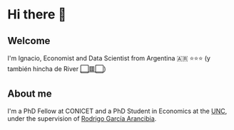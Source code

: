 # Hi there 👋

## Welcome

I'm Ignacio, Economist and Data Scientist from Argentina 🇦🇷 ⭐⭐⭐ (y también hincha de River [⬜🟥⬜](https://www.youtube.com/watch?v=t-4fGdeg9og))

## About me

I'm a PhD Fellow at CONICET and a PhD Student in Economics at the [UNC](https://www.unc.edu.ar/), under the supervision of [Rodrigo García Arancibia](https://sites.google.com/site/rgarciaarancibia/home).
<!--
**girelaignacio/girelaignacio** is a ✨ _special_ ✨ repository because its `README.md` (this file) appears on your GitHub profile.

Here are some ideas to get you started:

- 🔭 I’m currently working on ...
- 🌱 I’m currently learning ...
- 👯 I’m looking to collaborate on ...
- 🤔 I’m looking for help with ...
- 💬 Ask me about ...
- 📫 How to reach me: ...
- 😄 Pronouns: ...
- ⚡ Fun fact: ...
-->
